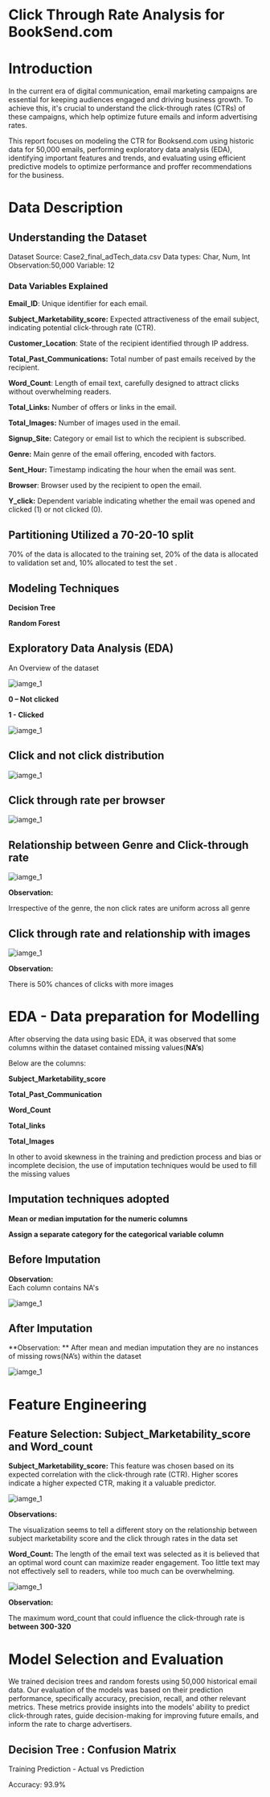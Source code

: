 # Click Through Rate Analysis for BookSend.com



# Introduction

In the current era of digital communication, email marketing campaigns are essential for keeping audiences engaged and driving business growth. To achieve this, it's crucial to understand the click-through rates (CTRs) of these campaigns, which help optimize future emails and inform advertising rates.  

This report focuses on modeling the CTR for Booksend.com using historic data for 50,000 emails, performing exploratory data analysis (EDA), identifying important features and trends, and evaluating using efficient predictive models to optimize performance and proffer recommendations for the business.



# Data Description 

## Understanding the Dataset
Dataset Source: Case2_final_adTech_data.csv
Data types: Char, Num, Int
Observation:50,000
Variable: 12

### Data Variables Explained
**Email_ID**: Unique identifier for each email.

**Subject_Marketability_score:** Expected attractiveness of the email subject, indicating potential click-through rate (CTR).

**Customer_Location**: State of the recipient identified through IP address.

**Total_Past_Communications:** Total number of past emails received by the recipient.

**Word_Count**: Length of email text, carefully designed to attract clicks without overwhelming readers.

**Total_Links:** Number of offers or links in the email.

**Total_Images:** Number of images used in the email.

**Signup_Site:** Category or email list to which the recipient is subscribed.

**Genre:** Main genre of the email offering, encoded with factors.

**Sent_Hour:** Timestamp indicating the hour when the email was sent.

**Browser**: Browser used by the recipient to open the email.

**Y_click:** Dependent variable indicating whether the email was opened and clicked (1) or not clicked (0).



## Partitioning Utilized a 70-20-10 split
70% of the data is allocated to the training set, 20% of the data is allocated to validation set and, 10% allocated to test the set .

## Modeling Techniques
**Decision Tree**

**Random Forest**

## Exploratory Data Analysis (EDA)

An Overview of the dataset

![iamge_1](./images/image2.png)


**0 – Not clicked**

**1 - Clicked**

![iamge_1](./images/image3.png)


## Click and not click distribution

![iamge_1](./images/image4.png)


## Click through rate per browser

![iamge_1](./images/image5.png)

## Relationship between Genre and Click-through rate

![iamge_1](./images/image6.png)


**Observation:** 

Irrespective of the genre, the non click rates are uniform across all genre

## Click through rate and relationship with images 

![iamge_1](./images/image7.png)

**Observation:** 

There is 50% chances of clicks with more images


# EDA - Data preparation for Modelling

After observing the data using basic EDA, it was observed that some columns within the dataset contained missing values(**NA’s**)

Below are the columns:

**Subject_Marketability_score**

**Total_Past_Communication**

**Word_Count**

**Total_links**

**Total_Images**

In other to avoid skewness in the training and prediction process and bias or incomplete decision, the use of imputation techniques would be used to fill the missing values

## Imputation techniques adopted 

**Mean or median imputation for the numeric columns**

**Assign a separate category for the categorical variable column**

## Before Imputation

**Observation:**  
Each column contains NA's

![iamge_1](./images/image8.png)


## After Imputation
**Observation: ** After mean and median imputation they are no instances of missing rows(NA’s) within the dataset


![iamge_1](./images/image9.png)


# Feature Engineering

## Feature Selection: Subject_Marketability_score and Word_count

**Subject_Marketability_score:** This feature was chosen based on its expected correlation with the click-through rate (CTR). 
Higher scores indicate a higher expected CTR, making it a valuable predictor.

![iamge_1](./images/image10.png)


**Observations:**

The visualization seems to tell a different story on the relationship between subject marketability score and the click through rates in the data set


**Word_Count:** The length of the email text was selected as it is believed that an optimal word count can maximize reader engagement. 
Too little text may not effectively sell to readers, while too much can be overwhelming.

![iamge_1](./images/image11.png)

**Observation:**

The maximum word_count that could influence the click-through rate is **between 300-320**


# Model Selection and Evaluation

We trained decision trees and random forests using 50,000 historical email data. Our evaluation of the models was based on their prediction performance, specifically accuracy, precision, recall, and other relevant metrics. These metrics provide insights into the models' ability to predict click-through rates, guide decision-making for improving future emails, and inform the rate to charge advertisers.


## Decision Tree : Confusion Matrix

Training Prediction - Actual vs Prediction

Accuracy: 93.9%























